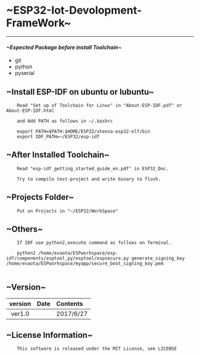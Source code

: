 # ~ESP32-Iot-Devolopment-FrameWork~
----

#### ***~Expected Package before install Toolchain~***
- git
- python
- pyserial

## ~Install ESP-IDF on ubuntu or lubuntu~

        Read "Set up of Toolchain for Linux" in "About-ESP-IDF.pdf" or About-ESP-IDF.html

        and Add PATH as follows in ~/.bashrc

~~~
    export PATH=$PATH:$HOME/ESP32/xtensa-esp32-elf/bin
    export IDF_PATH=~/ESP32/esp-idf
~~~

## ~After Installed Toolchain~

        Read "esp-idf_getting_started_guide_en.pdf" in ESP32_Doc. 

        Try to compile test-project and write binary to flush.

## ~Projects Folder~

        Put on Projects in "~/ESP32/WorkSpace"

## ~Others~

        If IDF use python2,execute command as follows on Terminal.
    
~~~
    python2 /home/evaota/ESPworkspace/esp-idf/components/esptool_py/esptool/espsecure.py generate_signing_key /home/evaota/ESPworkspace/myapp/secure_boot_signing_key.pem
    
~~~
## ~Version~

|version  |Date|Contents|
|:-----:|:-------:|:----------------|
|ver1.0||2017/6/27|add infomation of version|
    
## ~License Information~ 
        This software is released under the MIT License, see LICENSE